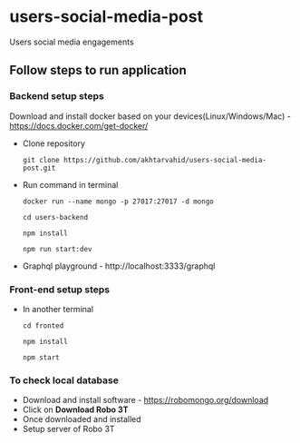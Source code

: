 # users-social-media-post
Users social media engagements

## Follow steps to run application

### Backend setup steps
Download and install docker based on your devices(Linux/Windows/Mac) - https://docs.docker.com/get-docker/
  
* Clone repository 

     ``git clone https://github.com/akhtarvahid/users-social-media-post.git`` 

* Run command in terminal 

     ```docker run --name mongo -p 27017:27017 -d mongo```
     
     ``cd users-backend``
     
     ``npm install``
     
     ``npm run start:dev``

* Graphql playground - http://localhost:3333/graphql

### Front-end setup steps

* In another terminal

  ``cd fronted``

  ``npm install``

  ``npm start``

  

### To check local database
* Download and install software - https://robomongo.org/download
* Click on **Download Robo 3T**
* Once downloaded and installed
* Setup server of Robo 3T